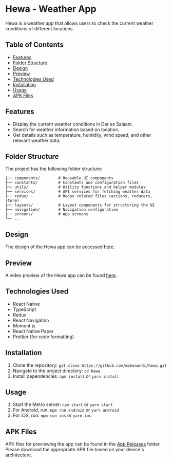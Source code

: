 # Hewa - Weather App

Hewa is a weather app that allows users to check the current weather conditions of different locations.

## Table of Contents

- [Features](#features)
- [Folder Structure](#folder-structure)
- [Design](#design)
- [Preview](#preview)
- [Technologies Used](#technologies-used)
- [Installation](#installation)
- [Usage](#usage)
- [APK Files](#apk-files)

## Features

- Display the current weather conditions in Dar es Salaam.
- Search for weather information based on location.
- Get details such as temperature, humidity, wind speed, and other relevant weather data.

## Folder Structure

The project has the following folder structure:

```
├── components/        # Reusable UI components
├── constants/         # Constants and configuration files
├── utils/             # Utility functions and helper modules
├── services/          # API services for fetching weather data
├── redux/             # Redux related files (actions, reducers, store)
├── layouts/           # Layout components for structuring the UI
├── navigation/        # Navigation configuration
├── screens/           # App screens
└── ..
```

## Design

The design of the Hewa app can be accessed [here](https://www.figma.com/file/iYTa0lglZwQbvbeMFKEMR1/Weather-App?type=design&node-id=105-4726&mode=design&t=7L56UAoH9NYgIxw3-0).

## Preview

A video preview of the Hewa app can be found [here](https://example.com/hewa-preview).

## Technologies Used

- React Native
- TypeScript
- Redux
- React Navigation
- Moment.js
- React Native Paper
- Prettier (for code formatting)

## Installation

1. Clone the repository: `git clone https://github.com/mikenandi/hewa.git`
2. Navigate to the project directory: `cd hewa`
3. Install dependencies: `npm install` or `yarn install`

## Usage

1. Start the Metro server: `npm start` or `yarn start`
2. For Android, run: `npm run android` or `yarn android`
3. For iOS, run: `npm run ios` or `yarn ios`

## APK Files

APK files for previewing the app can be found in the [App Releases](releases/) folder. Please download the appropriate APK file based on your device's architecture.
